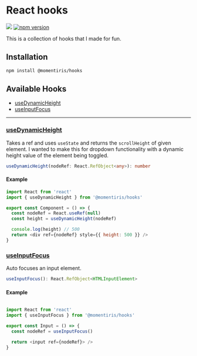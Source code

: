 # React hooks

[![](https://github.com/momentiris/hooks/workflows/Release/badge.svg)](https://github.com/Iteam1337/hooks/actions?workflow=Release)
[![npm version](https://badge.fury.io/js/%40momentiris%2Fhooks.svg)](https://badge.fury.io/js/%40momentiris%2Fhooks)

This is a collection of hooks that I made for fun.

## Installation

```bash
npm install @momentiris/hooks
```

## Available Hooks

- [useDynamicHeight](#useDynamicHeight)
- [useInputFocus](#useInputFocus)

---

### [useDynamicHeight](#useDynamicHeight)

Takes a ref and uses `useState` and returns the `scrollHeight` of given element.
I wanted to make this for dropdown functionality with a dynamic height value of the element being toggled.

```typescript
useDynamicHeight(nodeRef: React.RefObject<any>): number
```

#### Example

```js
import React from 'react'
import { useDynamicHeight } from '@momentiris/hooks'

export const Component = () => {
  const nodeRef = React.useRef(null)
  const height = useDynamicHeight(nodeRef)

  console.log(height) // 500
  return <div ref={nodeRef} style={{ height: 500 }} />
}
```

### [useInputFocus](#useInputFocus)

Auto focuses an input element.

```typescript
useInputFocus(): React.RefObject<HTMLInputElement>
```

#### Example

```js

import React from 'react'
import { useInputFocus } from '@momentiris/hooks'

export const Input = () => {
  const nodeRef = useInputFocus()

  return <input ref={nodeRef}> />
}
```
